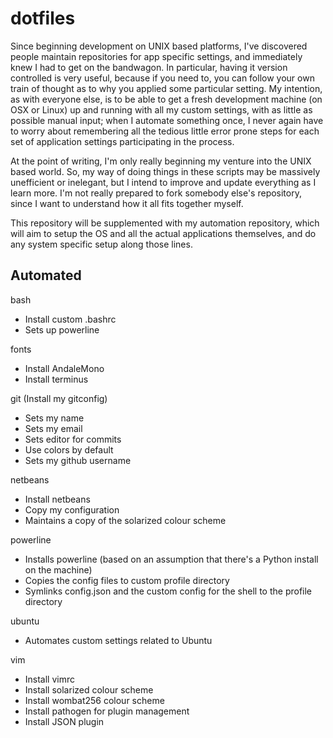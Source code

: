dotfiles
========

Since beginning development on UNIX based platforms, I've discovered people maintain repositories for app specific settings, and immediately knew I had to get on the bandwagon. In particular, having it version controlled is very useful, because if you need to, you can follow your own train of thought as to why you applied some particular setting. My intention, as with everyone else, is to be able to get a fresh development machine (on OSX or Linux) up and running with all my custom settings, with as little as possible manual input; when I automate something once, I never again have to worry about remembering all the tedious little error prone steps for each set of application settings participating in the process.

At the point of writing, I'm only really beginning my venture into the UNIX based world. So, my way of doing things in these scripts may be massively unefficient or inelegant, but I intend to improve and update everything as I learn more. I'm not really prepared to fork somebody else's repository, since I want to understand how it all fits together myself.

This repository will be supplemented with my automation repository, which will aim to setup the OS and all the actual applications themselves, and do any system specific setup along those lines.

Automated
---------

bash
* Install custom .bashrc
* Sets up powerline

fonts
* Install AndaleMono
* Install terminus

git (Install my gitconfig)
* Sets my name
* Sets my email
* Sets editor for commits
* Use colors by default
* Sets my github username

netbeans
* Install netbeans
* Copy my configuration
* Maintains a copy of the solarized colour scheme

powerline
* Installs powerline (based on an assumption that there's a Python install on the machine)
* Copies the config files to custom profile directory
* Symlinks config.json and the custom config for the shell to the profile directory

ubuntu
* Automates custom settings related to Ubuntu

vim
* Install vimrc
* Install solarized colour scheme
* Install wombat256 colour scheme
* Install pathogen for plugin management
* Install JSON plugin
